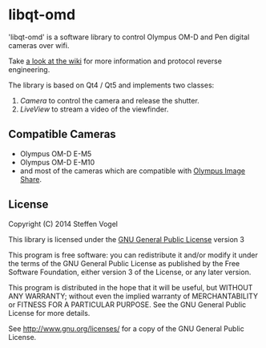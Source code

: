 # libqt-omd

'libqt-omd' is a software library to control Olympus OM-D and Pen digital cameras over wifi.

Take [a look at the wiki](https://dev.0l.de/wiki/projects/omd/) for more information and protocol reverse engineering.

The library is based on Qt4 / Qt5 and implements two classes:

  1. *Camera* to control the camera and release the shutter.
  2. *LiveView* to stream a video of the viewfinder.

## Compatible Cameras

  - Olympus OM-D E-M5
  - Olympus OM-D E-M10
  - and most of the cameras which are compatible with [Olympus Image Share](http://app.olympus-imaging.com/oishare/).

## License

Copyright (C) 2014 Steffen Vogel

This library is licensed under the [GNU General Public License](http://www.gnu.org/copyleft/gpl.html) version 3

This program is free software: you can redistribute it and/or modify
it under the terms of the GNU General Public License as published by
the Free Software Foundation, either version 3 of the License, or
 any later version.

This program is distributed in the hope that it will be useful,
but WITHOUT ANY WARRANTY; without even the implied warranty of
MERCHANTABILITY or FITNESS FOR A PARTICULAR PURPOSE.  See the
GNU General Public License for more details.

See <http://www.gnu.org/licenses/> for a copy of the GNU General Public License.


